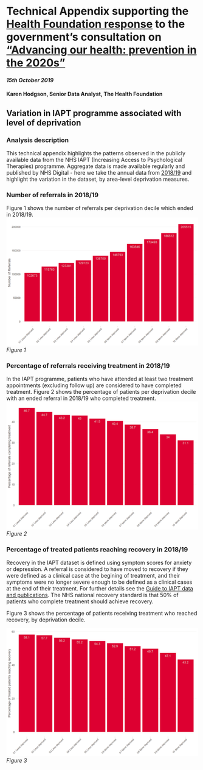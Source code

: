 
# Technical Appendix supporting the [Health Foundation response](https://www.health.org.uk/news-and-comment/consultation-responses/advancing-our-health-prevention-in-the-2020s) to the government’s consultation on [“Advancing our health: prevention in the 2020s”](https://www.gov.uk/government/consultations/advancing-our-health-prevention-in-the-2020s/advancing-our-health-prevention-in-the-2020s-consultation-document)

#### *15th October 2019*

#### Karen Hodgson, Senior Data Analyst, The Health Foundation

## Variation in IAPT programme associated with level of deprivation

### Analysis description

This technical appendix highlights the patterns observed in the publicly
available data from the NHS IAPT (Increasing Access to Psychological
Therapies) programme. Aggregate data is made available regularly and
published by NHS Digital - here we take the annual data from
[2018/19](https://digital.nhs.uk/data-and-information/publications/statistical/psychological-therapies-annual-reports-on-the-use-of-iapt-services/annual-report-2018-19)
and highlight the variation in the dataset, by area-level deprivation
measures.

### Number of referrals in 2018/19

Figure 1 shows the number of referrals per deprivation decile which
ended in 2018/19.
![](README_files/figure-gfm/referral-plot-1-1.png)<!-- --> *Figure 1*

### Percentage of referrals receiving treatment in 2018/19

In the IAPT programme, patients who have attended at least two treatment
appointments (excluding follow up) are considered to have completed
treatment. Figure 2 shows the percentage of patients per deprivation
decile with an ended referral in 2018/19 who completed treatment.
![](README_files/figure-gfm/treatment-plot-2-1.png)<!-- --> *Figure 2*

### Percentage of treated patients reaching recovery in 2018/19

Recovery in the IAPT dataset is defined using symptom scores for anxiety
or depression. A referral is considered to have moved to recovery if
they were defined as a clinical case at the begining of treatment, and
their symptoms were no longer severe enough to be defined as a clinical
cases at the end of their treatment. For further details see the [Guide
to IAPT data and
publications](https://digital.nhs.uk/binaries/content/assets/website-assets/data-and-information/data-sets/iapt/guide-to-iapt-data-and-publications.pdf).
The NHS national recovery standard is that 50% of patients who complete
treatment should achieve recovery.

Figure 3 shows the percentage of patients receiving treatment who
reached recovery, by deprivation decile.

![](README_files/figure-gfm/recovery-plot-3-1.png)<!-- --> *Figure 3*
